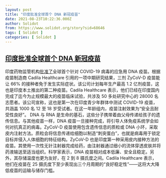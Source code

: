 ```yaml
---
layout: post
title: "印度批准全球首个 DNA 新冠疫苗"
date: 2021-08-23T10:22:36.000Z
author: Solidot
from: https://www.solidot.org/story?sid=68646
tags: [ Solidot ]
categories: [ Solidot ]
---
```

<!--1629714156000-->
[印度批准全球首个 DNA 新冠疫苗](https://www.solidot.org/story?sid=68646)
------

<div>
印度药物监管机构<a href="https://www.bbc.com/news/world-asia-india-57774294" target="_blank">批准了</a>全球首个针对 COVID-19 病毒的应急用 DNA 疫苗。根据疫苗制造商 Cadila Healthcare 引用的一项中期研究结果，三剂 ZyCoV-D 疫苗能让 66% 的接种者免于发生实际症状。该公司计划每年生产最高 1.2 亿剂疫苗，这也是印度本土推出的第二种疫苗。Cadila Healthcare 表示，他们已经在印度国内完成了迄今为止规模最大的疫苗临床试验，共涉及 50 多处研究中心的 28000 名志愿者。该公司宣称，这也是第一次在印度青少年群体中测试 COVID-19 疫苗，共涵盖 1000 名 12 至 18 岁受试者。在这一年龄组内，疫苗注射效果为“安全且耐受性良好”。 DNA 与 RNA 是生命的基石，这些分子携带着由父母传递给孩子的遗传信息。与其他疫苗一样，DNA 疫苗一旦接种完成，将引导人体免疫系统学会如何对抗真正的病毒。ZyCoV-D 疫苗使用包含遗传信息的质粒或 DNA 小环，采取皮内注射方法。质粒会将信息传递给细胞以制造“刺突蛋白”，也就是病毒用于锁定目标并侵入人体细胞的特征结构。ZyCoV-D 也是印度第一种采用皮内接种方法的疫苗。其使用一次性无针注射器完成给药，由注射器通过细小的流体穿透皮肤并将药液输送至适当组织。科学家表示，DNA 疫苗相对成本低廉、安全且稳定。另外，其存储温度也更为友好，在 2 到 8 摄氏度之间。Cadila Healthcare 表示，他们在疫苗在 25 摄氏度下至少表现出三个月周期的“良好稳定性”——这将大大降低疫苗的运输与储存门槛。
</div>
